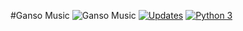 #Ganso Music ![Ganso Music](https://raw.githubusercontent.com/Lrcezimbra/gansomusic/master/gansomusic/static/icons/favicon-96x96.png)
[![Updates](https://pyup.io/repos/github/lrcezimbra/ganso-music/shield.svg)](https://pyup.io/repos/github/lrcezimbra/ganso-music/)
[![Python 3](https://pyup.io/repos/github/lrcezimbra/ganso-music/python-3-shield.svg)](https://pyup.io/repos/github/lrcezimbra/ganso-music/)
